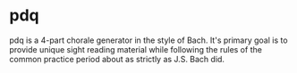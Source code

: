 # pdq

pdq is a 4-part chorale generator in the style of Bach. It's primary goal is to provide
unique sight reading material while following the rules of the common practice period
about as strictly as J.S. Bach did. 
